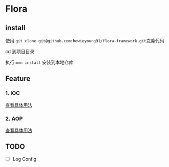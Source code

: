 # Flora

## install

使用
`git clone git@github.com:howieyoung91/flora-framework.git`克隆代码

cd 到项目目录

执行
`mvn install` 安装到本地仓库

## Feature

### 1. IOC

[查看具体用法](/md/ioc.md)

### 2. AOP

[查看具体用法](/md/aop.md)

## TODO

- [ ] Log Config
